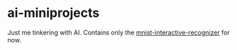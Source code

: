 # ai-miniprojects

Just me tinkering with AI. Contains only the [mnist-interactive-recognizer](./mnist-interactive-recognizer/DESCRIPTION.md) for now.
